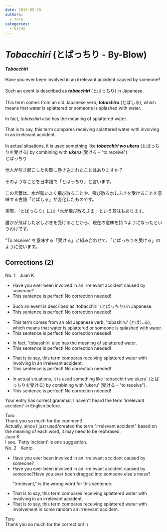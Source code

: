 ```yaml
---
date: 2019-05-20
authors:
  - toru
categories:
  - Essay
---
```


<h1 id="subject_show"><strong><em>Tobacchiri</strong></em> (とばっちり - By-Blow)</h1>
<div class="date" hidden>May 20, 2019 14:05</div>
<div id="post"><div id="body_show_ori">
<strong><em>Tobacchiri</strong></em><br/><br/>Have you ever been involved in an irrelevant accident caused by someone?<br/><br/>Such an event is described as <strong><em>tobacchiri</em></strong> (とばっちり) in Japanese.<br/><br/>This term comes from an old Japanese verb, <strong><em>tobashiru</em></strong> (とばしる), which means that water is splattered or someone is splashed with water.<br/><br/>In fact, <em>tobasshiri</em> also has the meaning of splattered water.<br/><br/>That is to say, this term compares receiving splattered water with involving in an irrelevant accident.<br/><br/>In actual situations, it is used something like <strong><em>tobacchiri wo ukeru</em></strong> (とばっちりを受ける) by combining with <strong><em>ukeru</em></strong> (受ける - "to receive").
</div></div>

<!-- more -->

<div id="post_ja"><div id="body_show_mo">
とばっちり<br/><br/>他人が引き起こした災難に巻き込まれたことはありますか？<br/><br/>そのようなことを日本語で「とばっちり」と言います。<br/><br/>この言葉は、水が勢いよく飛び散ることや、飛び散る水しぶきを受けることを意味する古語「とばしる」が変化したものです。<br/><br/>実際、「とばっちり」には「水が飛び散るさま」という意味もあります。<br/><br/>誰かが飛ばした水しぶきを受けることから、現在の意味を持つようになったというわけです。<br/><br/>"To receive" を意味する「受ける」と組み合わせて、「とばっちりを受ける」のように使います。
</div></div>

## Corrections (2)
<div id="block"><div class="first_name"> No. 1　<span class="just_name">Juan K</span></div><div id="block2">
<ul class="correction_field">
<li class="incorrect">Have you ever been involved in an irrelevant accident caused by someone?</li>
<li class="corrected perfect">This sentence is perfect! No correction needed!</li>
</ul>
<ul class="correction_field">
<li class="incorrect">Such an event is described as 'tobacchiri' (とばっちり) in Japanese.</li>
<li class="corrected perfect">This sentence is perfect! No correction needed!</li>
</ul>
<ul class="correction_field">
<li class="incorrect">This term comes from an old Japanese verb, 'tobashiru' (とばしる), which means that water is splattered or someone is splashed with water.</li>
<li class="corrected perfect">This sentence is perfect! No correction needed!</li>
</ul>
<ul class="correction_field">
<li class="incorrect">In fact, 'tobasshiri' also has the meaning of splattered water.</li>
<li class="corrected perfect">This sentence is perfect! No correction needed!</li>
</ul>
<ul class="correction_field">
<li class="incorrect">That is to say, this term compares receiving splattered water with involving in an irrelevant accident.</li>
<li class="corrected perfect">This sentence is perfect! No correction needed!</li>
</ul>
<ul class="correction_field">
<li class="incorrect">In actual situations, it is used something like 'tobacchiri wo ukeru' (とばっちりを受ける) by combining with 'ukeru' (受ける - "to receive").</li>
<li class="corrected perfect">This sentence is perfect! No correction needed!</li>
</ul>
<p class="comment_small">
 Your entry has correct grammar.  I haven't heard the term 'irrelevant accident' in English before.
</p>

</div><div class="name"><span class="just_name">Toru</span><br>
Thank you so much for the comment!<br/>Actually, since I just used/created the term "irrelevant accident" based on the meaning of each word, it may need to be rephrased.
</div>
<div class="name"><span class="just_name">Juan K</span><br>
I see. 'Petty incident' is one suggestion.
</div>
</div>
<div id="block"><div class="first_name"> No. 2　<span class="just_name">Kento</span></div><div id="block2">
<ul class="correction_field">
<li class="incorrect">Have you ever been involved in an irrelevant accident caused by someone?</li>
<li class="corrected correct">
Have you ever been involved in an irrelevant accident caused by someone?<span class="f_blue">Have you ever been dragged into someone else's mess?</span>
<p class="correction_comment">"Irrelevant," is the wrong word for this sentence.</p>
</li>
</ul>
<ul class="correction_field">
<li class="incorrect">That is to say, this term compares receiving splattered water with involving in an irrelevant accident.</li>
<li class="corrected correct">
That is to say, this term compares receiving splattered water with involv<span class="f_blue">ement</span> in <span class="f_blue">some random</span> <span class="sline">an irrelevant</span> accident.
</li>
</ul>
</div><div class="name"><span class="just_name">Toru</span><br>
Thank you so much for the correction! :)
</div>
</div>

